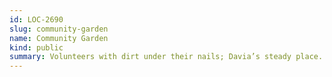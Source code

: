 ```yaml
---
id: LOC-2690
slug: community-garden
name: Community Garden
kind: public
summary: Volunteers with dirt under their nails; Davia’s steady place.
---
```

